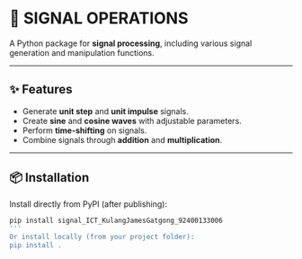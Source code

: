 # 📡 SIGNAL OPERATIONS  

A Python package for **signal processing**, including various signal generation and manipulation functions.  

---

## ✨ Features  

- Generate **unit step** and **unit impulse** signals.  
- Create **sine** and **cosine waves** with adjustable parameters.  
- Perform **time-shifting** on signals.  
- Combine signals through **addition** and **multiplication**.  

---

## 📦 Installation  

Install directly from PyPI (after publishing):  

```bash
pip install signal_ICT_KulangJamesGatgong_92400133006
''' 
Or install locally (from your project folder):
pip install .



